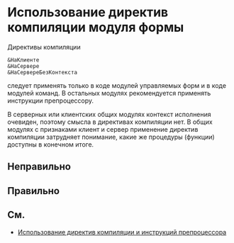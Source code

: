 # Использование директив компиляции модуля формы

Директивы компиляции

```bsl
&НаКлиенте
&НаСервере
&НаСервереБезКонтекста
```

следует применять только в коде модулей управляемых форм и в коде модулей команд. 
В остальных модулях рекомендуется применять инструкции препроцессору.

В серверных или клиентских общих модулях контекст исполнения очевиден, поэтому смысла в директивах компиляции нет. 
В общих модулях с признаками клиент и сервер применение директив компиляции затрудняет понимание, какие же процедуры (функции) доступны в конечном итоге.

## Неправильно

## Правильно

## См.

- [Использование директив компиляции и инструкций препроцессора](https://its.1c.ru/db/v8std#content:439:hdoc:1)
